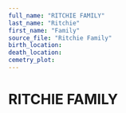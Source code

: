 ```yaml
---
full_name: "RITCHIE FAMILY"
last_name: "Ritchie"
first_name: "Family"
source_file: "Ritchie Family"
birth_location:
death_location:
cemetry_plot: 
---
```

# RITCHIE FAMILY

